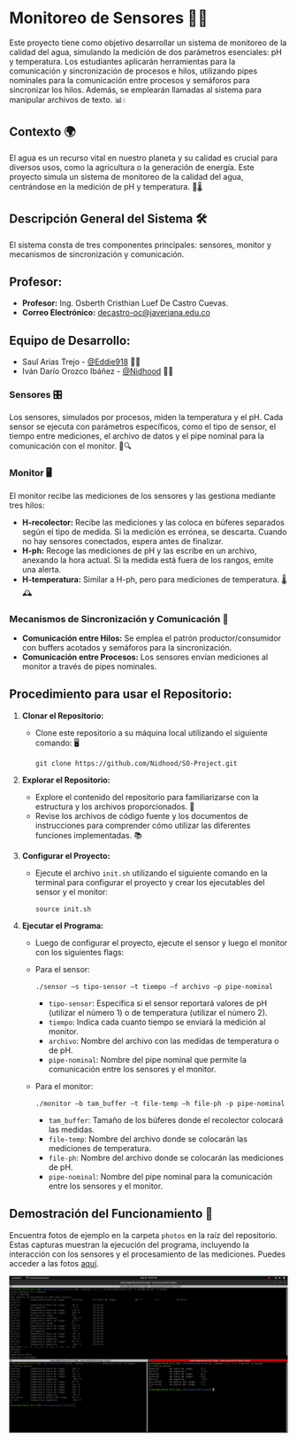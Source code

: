 # Monitoreo de Sensores 🌊🔬

Este proyecto tiene como objetivo desarrollar un sistema de monitoreo de la calidad del agua, simulando la medición de dos parámetros esenciales: pH y temperatura. Los estudiantes aplicarán herramientas para la comunicación y sincronización de procesos e hilos, utilizando pipes nominales para la comunicación entre procesos y semáforos para sincronizar los hilos. Además, se emplearán llamadas al sistema para manipular archivos de texto. 📊💧

## Contexto 🌍

El agua es un recurso vital en nuestro planeta y su calidad es crucial para diversos usos, como la agricultura o la generación de energía. Este proyecto simula un sistema de monitoreo de la calidad del agua, centrándose en la medición de pH y temperatura. 🚰🌡️

## Descripción General del Sistema 🛠️

El sistema consta de tres componentes principales: sensores, monitor y mecanismos de sincronización y comunicación.

## Profesor:

- **Profesor:** Ing. Osberth Cristhian Luef De Castro Cuevas.
- **Correo Electrónico:** [decastro-oc@javeriana.edu.co]()

## Equipo de Desarrollo:

- Saul Arias Trejo - [@Eddie918](https://github.com/Eddie918) 🧑‍💻
- Iván Darío Orozco Ibáñez - [@Nidhood](https://github.com/Nidhood) 🧑‍💻

### Sensores 🎛️

Los sensores, simulados por procesos, miden la temperatura y el pH. Cada sensor se ejecuta con parámetros específicos, como el tipo de sensor, el tiempo entre mediciones, el archivo de datos y el pipe nominal para la comunicación con el monitor. 📌🔍

### Monitor 🖥️

El monitor recibe las mediciones de los sensores y las gestiona mediante tres hilos:

- **H-recolector:** Recibe las mediciones y las coloca en búferes separados según el tipo de medida. Si la medición es errónea, se descarta. Cuando no hay sensores conectados, espera antes de finalizar.
- **H-ph:** Recoge las mediciones de pH y las escribe en un archivo, anexando la hora actual. Si la medida está fuera de los rangos, emite una alerta.
- **H-temperatura:** Similar a H-ph, pero para mediciones de temperatura. 🌡️🕰️

### Mecanismos de Sincronización y Comunicación 🔄

- **Comunicación entre Hilos:** Se emplea el patrón productor/consumidor con buffers acotados y semáforos para la sincronización.
- **Comunicación entre Procesos:** Los sensores envían mediciones al monitor a través de pipes nominales.

## Procedimiento para usar el Repositorio:

1. **Clonar el Repositorio:**
   - Clone este repositorio a su máquina local utilizando el siguiente comando: 🖥️
     ```
     git clone https://github.com/Nidhood/SO-Project.git
     ```

2. **Explorar el Repositorio:**
   - Explore el contenido del repositorio para familiarizarse con la estructura y los archivos proporcionados. 📂
   - Revise los archivos de código fuente y los documentos de instrucciones para comprender cómo utilizar las diferentes funciones implementadas. 📚

3. **Configurar el Proyecto:**
   - Ejecute el archivo `init.sh` utilizando el siguiente comando en la terminal para configurar el proyecto y crear los ejecutables del sensor y el monitor:
     ```
     source init.sh
     ```

4. **Ejecutar el Programa:**
   - Luego de configurar el proyecto, ejecute el sensor y luego el monitor con los siguientes flags:

   - Para el sensor:
     ```
     ./sensor –s tipo-sensor –t tiempo –f archivo –p pipe-nominal
     ```
     - `tipo-sensor`: Especifica si el sensor reportará valores de pH (utilizar el número 1) o de temperatura (utilizar el número 2).
     - `tiempo`: Indica cada cuanto tiempo se enviará la medición al monitor.
     - `archivo`: Nombre del archivo con las medidas de temperatura o de pH.
     - `pipe-nominal`: Nombre del pipe nominal que permite la comunicación entre los sensores y el monitor.

   - Para el monitor:
     ```
     ./monitor –b tam_buffer –t file-temp –h file-ph -p pipe-nominal
     ```
     - `tam_buffer`: Tamaño de los búferes donde el recolector colocará las medidas.
     - `file-temp`: Nombre del archivo donde se colocarán las mediciones de temperatura.
     - `file-ph`: Nombre del archivo donde se colocarán las mediciones de pH.
     - `pipe-nominal`: Nombre del pipe nominal para la comunicación entre los sensores y el monitor.

## Demostración del Funcionamiento 📸

Encuentra fotos de ejemplo en la carpeta `photos` en la raíz del repositorio. Estas capturas muestran la ejecución del programa, incluyendo la interacción con los sensores y el procesamiento de las mediciones. Puedes acceder a las fotos [aquí](https://github.com/Nidhood/SO-Project/raw/main/photos).


![](https://github.com/Nidhood/SO-Project/raw/main/photos/test_4.png)

